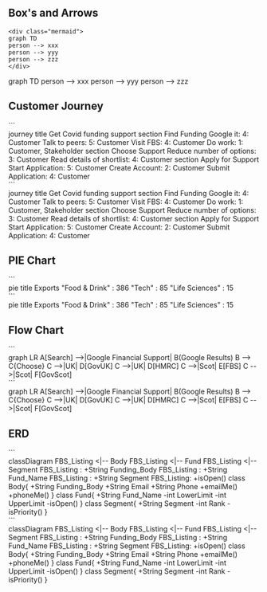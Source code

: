 <h2>Box's and Arrows</h2>

```
<div class="mermaid">
graph TD
person --> xxx
person --> yyy
person --> zzz
</div>
```

<div class="mermaid">
graph TD
person --> xxx
person --> yyy
person --> zzz
</div>


<h2>Customer Journey</h2>
```
<div class="mermaid">
journey
    title Get Covid funding support
    section Find Funding
      Google it: 4: Customer
      Talk to peers: 5: Customer
      Visit FBS: 4: Customer
      Do work: 1: Customer, Stakeholder
    section Choose Support
      Reduce number of options: 3: Customer
      Read details of shortlist: 4: Customer
    section Apply for Support
      Start Application: 5: Customer
      Create Account: 2: Customer
      Submit Application: 4: Customer
</div>
```
<div class="mermaid">
journey
    title Get Covid funding support
    section Find Funding
      Google it: 4: Customer
      Talk to peers: 5: Customer
      Visit FBS: 4: Customer
      Do work: 1: Customer, Stakeholder
    section Choose Support
      Reduce number of options: 3: Customer
      Read details of shortlist: 4: Customer
    section Apply for Support
      Start Application: 5: Customer
      Create Account: 2: Customer
      Submit Application: 4: Customer
</div>

<h2>PIE Chart</h2>
```
<div class="mermaid">
pie title Exports
    "Food & Drink" : 386
    "Tech" : 85
    "Life Sciences" : 15
</div>
```
<div class="mermaid">
pie title Exports
    "Food & Drink" : 386
    "Tech" : 85
    "Life Sciences" : 15
</div>


<h2>Flow Chart</h2>
```
<div class="mermaid">
graph LR
    A[Search] -->|Google Financial Support| B(Google Results)
    B --> C{Choose}
    C -->|UK| D[GovUK]
    C -->|UK| D[HMRC]
    C -->|Scot| E[FBS]
    C -->|Scot| F[GovScot]
</div>
```

<div class="mermaid">
graph LR
    A[Search] -->|Google Financial Support| B(Google Results)
    B --> C{Choose}
    C -->|UK| D[GovUK]
    C -->|UK| D[HMRC]
    C -->|Scot| E[FBS]
    C -->|Scot| F[GovScot]
</div>


<h2>ERD</h2>
```
<div class="mermaid">
classDiagram
    FBS_Listing <|-- Body
    FBS_Listing <|-- Fund
    FBS_Listing <|-- Segment
    FBS_Listing : +String Funding_Body
    FBS_Listing : +String Fund_Name
    FBS_Listing : +String Segment
    FBS_Listing: +isOpen()
    class Body{
      +String Funding_Body
      +String Email
      +String Phone
      +emailMe()
      +phoneMe()
    }
    class Fund{
      +String Fund_Name
      -int LowerLimit
      -int UpperLimit
      -isOpen()
    }
    class Segment{
      +String Segment
      -int Rank
      -isPriority()
    }
</div>
```

<div class="mermaid">
classDiagram
    FBS_Listing <|-- Body
    FBS_Listing <|-- Fund
    FBS_Listing <|-- Segment
    FBS_Listing : +String Funding_Body
    FBS_Listing : +String Fund_Name
    FBS_Listing : +String Segment
    FBS_Listing: +isOpen()
    class Body{
      +String Funding_Body
      +String Email
      +String Phone
      +emailMe()
      +phoneMe()
    }
    class Fund{
      +String Fund_Name
      -int LowerLimit
      -int UpperLimit
      -isOpen()
    }
    class Segment{
      +String Segment
      -int Rank
      -isPriority()
    }
</div>
